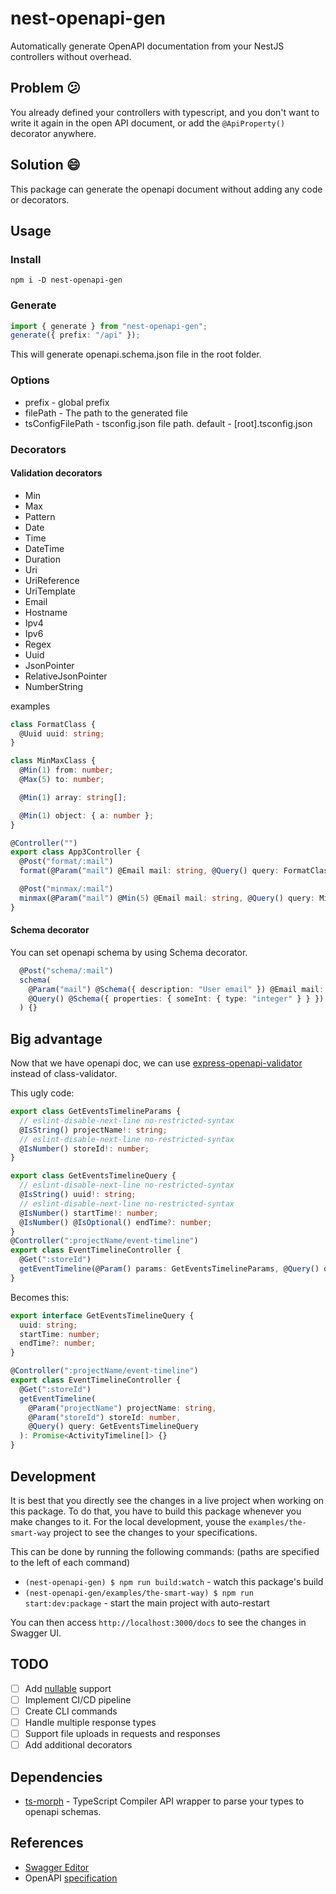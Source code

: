 # nest-openapi-gen

Automatically generate OpenAPI documentation from your NestJS controllers without overhead.

## Problem 😕

You already defined your controllers with typescript, and you don't want to write it again in the open API document, or add the `@ApiProperty()` decorator anywhere.

## Solution 😄

This package can generate the openapi document without adding any code or decorators.

## Usage

### Install

`npm i -D nest-openapi-gen`

### Generate

```typescript
import { generate } from "nest-openapi-gen";
generate({ prefix: "/api" });
```

This will generate openapi.schema.json file in the root folder.

### Options

- prefix - global prefix
- filePath - The path to the generated file
- tsConfigFilePath - tsconfig.json file path. default - [root].tsconfig.json

### Decorators

#### Validation decorators

- Min
- Max
- Pattern
- Date
- Time
- DateTime
- Duration
- Uri
- UriReference
- UriTemplate
- Email
- Hostname
- Ipv4
- Ipv6
- Regex
- Uuid
- JsonPointer
- RelativeJsonPointer
- NumberString

examples

```typescript
class FormatClass {
  @Uuid uuid: string;
}

class MinMaxClass {
  @Min(1) from: number;
  @Max(5) to: number;

  @Min(1) array: string[];

  @Min(1) object: { a: number };
}

@Controller("")
export class App3Controller {
  @Post("format/:mail")
  format(@Param("mail") @Email mail: string, @Query() query: FormatClass, @Body() body: FormatClass) {}

  @Post("minmax/:mail")
  minmax(@Param("mail") @Min(5) @Email mail: string, @Query() query: MinMaxClass, @Body() body: MinMaxClass) {}
}
```

#### Schema decorator

You can set openapi schema by using Schema decorator.

```typescript
  @Post("schema/:mail")
  schema(
    @Param("mail") @Schema({ description: "User email" }) @Email mail: string,
    @Query() @Schema({ properties: { someInt: { type: "integer" } } }) query: SomeInterfaceWithInt
  ) {}
```

## Big advantage

Now that we have openapi doc, we can use [express-openapi-validator](https://www.npmjs.com/package/express-openapi-validator) instead of class-validator.

This ugly code:

```typescript
export class GetEventsTimelineParams {
  // eslint-disable-next-line no-restricted-syntax
  @IsString() projectName!: string;
  // eslint-disable-next-line no-restricted-syntax
  @IsNumber() storeId!: number;
}

export class GetEventsTimelineQuery {
  // eslint-disable-next-line no-restricted-syntax
  @IsString() uuid!: string;
  // eslint-disable-next-line no-restricted-syntax
  @IsNumber() startTime!: number;
  @IsNumber() @IsOptional() endTime?: number;
}
@Controller(":projectName/event-timeline")
export class EventTimelineController {
  @Get(":storeId")
  getEventTimeline(@Param() params: GetEventsTimelineParams, @Query() query: GetEventsTimelineQuery): Promise<ActivityTimeline[]> {}
}
```

Becomes this:

```typescript
export interface GetEventsTimelineQuery {
  uuid: string;
  startTime: number;
  endTime?: number;
}

@Controller(":projectName/event-timeline")
export class EventTimelineController {
  @Get(":storeId")
  getEventTimeline(
    @Param("projectName") projectName: string,
    @Param("storeId") storeId: number,
    @Query() query: GetEventsTimelineQuery
  ): Promise<ActivityTimeline[]> {}
}
```

## Development

It is best that you directly see the changes in a live project when working on this package.
To do that, you have to build this package whenever you make changes to it.
For the local development, youse the `examples/the-smart-way` project to see the changes to your specifications.

This can be done by running the following commands: (paths are specified to the left of each command)

- `(nest-openapi-gen) $ npm run build:watch` - watch this package's build
- `(nest-openapi-gen/examples/the-smart-way) $ npm run start:dev:package` - start the main project with auto-restart

You can then access `http://localhost:3000/docs` to see the changes in Swagger UI.

## TODO

- [ ] Add [nullable](https://swagger.io/docs/specification/v3_0/data-models/data-types/#null) support
- [ ] Implement CI/CD pipeline
- [ ] Create CLI commands
- [ ] Handle multiple response types
- [ ] Support file uploads in requests and responses
- [ ] Add additional decorators

## Dependencies

- [ts-morph](https://www.npmjs.com/package/ts-morph) - TypeScript Compiler API wrapper to parse your types to openapi schemas.

## References

- [Swagger Editor](https://editor.swagger.io/)
- OpenAPI [specification](https://swagger.io/specification/)
